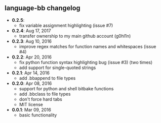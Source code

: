 ## language-bb changelog

* **0.2.5**:
	* fix variable assignment highlighting (issue #7)
* **0.2.4**: Aug 17, 2017
	* transfer ownership to my main github account (g0hl1n)
* **0.2.3**: Aug 10, 2016
	* improve regex matches for function names and whitespaces (issue #4)
* **0.2.2**: Apr 20, 2016
	* fix python function syntax highlighting bug (issue #3) (two times)
	* add support for single-quoted strings
* **0.2.1**: Apr 14, 2016
	* add .bbappend to file types
* **0.2.0**: Apr 08, 2016
	* support for python and shell bitbake functions
	* add .bbclass to file types
	* don't force hard tabs
	* MIT license
* **0.0.1**: Mar 09, 2016
	* basic functionality
